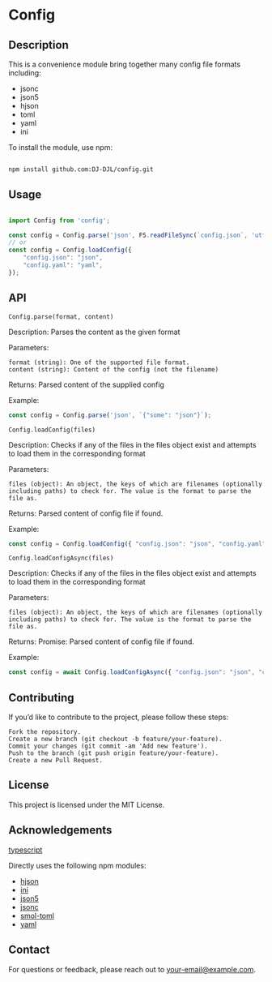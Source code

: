# Config


## Description

This is a convenience module bring together many config file formats including:
* jsonc
* json5
* hjson
* toml
* yaml
* ini

To install the module, use npm:

```bash

npm install github.com:DJ-DJL/config.git

```
## Usage

```javascript

import Config from 'config';

const config = Config.parse('json', FS.readFileSync(`config.json`, 'utf8'));
// or
const config = Config.loadConfig({
    "config.json": "json",
    "config.yaml": "yaml",
});
```
## API

`Config.parse(format, content)`

Description: Parses the content as the given format

Parameters:

    format (string): One of the supported file format.
    content (string): Content of the config (not the filename)

Returns: Parsed content of the supplied config

Example:

```javascript
const config = Config.parse('json', `{"some": "json"}`);
```

`Config.loadConfig(files)`

Description: Checks if any of the files in the files object exist and attempts to load them in the corresponding format

Parameters:

    files (object): An object, the keys of which are filenames (optionally including paths) to check for. The value is the format to parse the file as.

Returns: Parsed content of config file if found.

Example:

```javascript
const config = Config.loadConfig({ "config.json": "json", "config.yaml": "yaml"});
```


`Config.loadConfigAsync(files)`

Description: Checks if any of the files in the files object exist and attempts to load them in the corresponding format


Parameters:

    files (object): An object, the keys of which are filenames (optionally including paths) to check for. The value is the format to parse the file as.

Returns: Promise: Parsed content of config file if found.

Example:

```javascript
const config = await Config.loadConfigAsync({ "config.json": "json", "config.yaml": "yaml"});
```

## Contributing

If you’d like to contribute to the project, please follow these steps:

    Fork the repository.
    Create a new branch (git checkout -b feature/your-feature).
    Commit your changes (git commit -am 'Add new feature').
    Push to the branch (git push origin feature/your-feature).
    Create a new Pull Request.

## License

This project is licensed under the MIT License.

## Acknowledgements

[typescript](https://www.npmjs.com/package/typescript)

Directly uses the following npm modules:
* [hjson](https://www.npmjs.com/package/hjson)
* [ini](https://www.npmjs.com/package/ini)
* [json5](https://www.npmjs.com/package/json5)
* [jsonc](https://www.npmjs.com/package/jsonc)
* [smol-toml](https://www.npmjs.com/package/smol-toml)
* [yaml](https://www.npmjs.com/package/yaml)

## Contact

For questions or feedback, please reach out to your-email@example.com.
